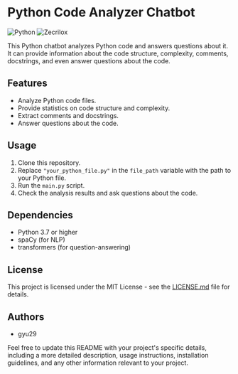 # Python Code Analyzer Chatbot

![Python](https://img.shields.io/badge/Python-3.7%2B-blue)
![Zecrilox](https://img.shields.io/badge/Zecrilox-blue)

This Python chatbot analyzes Python code and answers questions about it. It can provide information about the code structure, complexity, comments, docstrings, and even answer questions about the code.

## Features

- Analyze Python code files.
- Provide statistics on code structure and complexity.
- Extract comments and docstrings.
- Answer questions about the code.

## Usage

1. Clone this repository.
2. Replace `"your_python_file.py"` in the `file_path` variable with the path to your Python file.
3. Run the `main.py` script.
4. Check the analysis results and ask questions about the code.

## Dependencies

- Python 3.7 or higher
- spaCy (for NLP)
- transformers (for question-answering)

## License

This project is licensed under the MIT License - see the [LICENSE.md](LICENSE.md) file for details.

## Authors

- gyu29

Feel free to update this README with your project's specific details, including a more detailed description, usage instructions, installation guidelines, and any other information relevant to your project.

